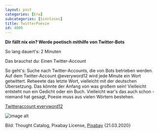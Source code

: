 ```yaml
---
layout: post
categories: [Erw]
subcategories: [Sinnloses]
title: TwitterPoesie
id: 4000
---
```

**Dir fällt nix ein? Werde poetisch mithilfe von Twitter-Bots**

So lang dauert's: 2 Minuten 

Das brauchst du: Einen Twitter-Account

So geht's: Suche nach Twitter-Accounts, die von Bots betrieben werden. Auf dem Twitter-Account @everyword12 wird jede Minute ein Wort getwittert. Retweete das letzte Wort, vielleicht mit der deutschen Übersetzung. Das könnte der Anfang von was großem sein! Vielleicht entsteht nun ein Gedicht oder ein Buch. Vielleicht war's das auch schon - niemand hat gesagt, Poesie muss aus vielen Wörtern bestehen.  

[Twitteraccount everyword12](https://twitter.com/everyword12)

![image alt](https://cdn.pixabay.com/photo/2018/03/19/18/20/business-3240767_1280.jpg)

Bild: Thought Catalog, Pixabay License, [Pixabay](https://cdn.pixabay.com/photo/2018/03/19/18/20/business-3240767_1280.jpg) {21.03.2020} 
